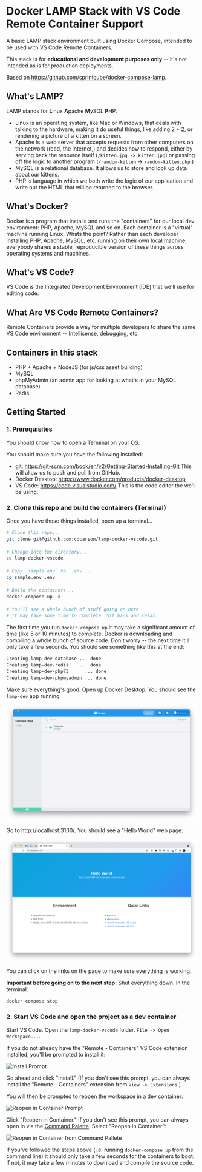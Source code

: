 # Docker LAMP Stack with VS Code Remote Container Support

A basic LAMP stack environment built using Docker Compose, intended to be used with VS Code Remote Containers.

This stack is for **educational and development purposes only**  -- it's not intended as is for production deployments. 

Based on https://github.com/sprintcube/docker-compose-lamp.


## What's LAMP?
LAMP stands for **L**inux **A**pache **M**ySQL **P**HP. 
- Linux is an operating system, like Mac or Windows, that deals with talking to the hardware, making it do useful things, like adding 2 + 2, or rendering a picture of a kitten on a screen. 
- Apache is a web server that accepts requests from other computers on the network (read, the Internet,) and decides how to respond, either by serving back the resource itself (`/kitten.jpg -> kitten.jpg`) or passing off the logic to another program (`/random-kitten` -> `random-kitten.php`.)
- MySQL is a relational database. It allows us to store and look up data about our kittens.
- PHP is language in which we both write the logic of our application and write out the HTML that will be returned to the browser. 

## What's Docker?
Docker is a program that installs and runs the "containers" for our local dev environment: PHP, Apache, MySQL and so on. Each container is a "virtual" machine running Linux. Whats the point? Rather than each developer installing PHP, Apache, MySQL, etc. running on their own local machine, everybody shares a stable, reproducible version of these things across operating systems and machines.

## What's VS Code?
VS Code is the Integrated Development Environment (IDE) that we'll use for editing code.

## What Are VS Code Remote Containers?
Remote Containers provide a way for multiple developers to share the same VS Code environment -- Intellisense, debugging, etc. 


## Containers in this stack

- PHP + Apache + NodeJS (for js/css asset building)
- MySQL 
- phpMyAdmin (an admin app for looking at what's in your MySQL database)
- Redis 

##  Getting Started
 
### 1. Prerequisites

You should know how to open a Terminal on your OS. 

You should make sure you have the following installed:
 - git: https://git-scm.com/book/en/v2/Getting-Started-Installing-Git This will allow us to push and pull from GitHub.
- Docker Desktop: https://www.docker.com/products/docker-desktop 
- VS Code: https://code.visualstudio.com/ This is the code editor the we'll be using.


### 2. Clone this repo and build the containers (Terminal)
Once you have those things installed, open up a terminal...
```bash
# Clone this repo...
git clone git@github.com:cdcarson/lamp-docker-vscode.git

# Change into the directory...
cd lamp-docker-vscode

# Copy `sample.env` to `.env`...
cp sample.env .env

# Build the containers...
docker-compose up -d

# You'll see a whole bunch of stuff going on here.
# It may take some time to complete. Sit back and relax.
```

The first time you run `docker-compose up` it may take a significant amount of time (like 5 or 10 minutes) to complete. Docker is downloading and compiling a whole bunch of source code. Don't worry -- the next time it'll only take a few seconds. You should see something like this at the end:

```bash
Creating lamp-dev-database ... done
Creating lamp-dev-redis    ... done
Creating lamp-dev-php73      ... done
Creating lamp-dev-phpmyadmin ... done
```

Make sure everything's good. Open up Docker Desktop. You should see the `lamp-dev` app running:

![Docker Desktop after docker-compose up -d](docs/img/docker-desktop-after-start.png)

Go to http://localhost:3100/. You should see a "Hello World" web page:

![The Web Page](docs/img/the-web-page.png)

You can click on the links on the page to make sure everything is working.

**Important before going on to the next step:** Shut everything down. In the terminal:
```bash
docker-compose stop
```


### 2. Start VS Code and open the project as a dev container

Start VS Code. Open the `lamp-docker-vscode` folder.  `File -> Open Workspace...`.

If you do not already have the "Remote - Containers" VS Code extension installed, you'll be prompted to install it:

![Install Prompt](docs/img/recommended-extensions-prompt.png|width=200)

Go ahead and click "Install." (If you don't see this prompt, you can always install the  "Remote - Containers" extension from `View -> Extensions`.)

You will then be prompted to reopen the workspace in a dev container:

![Reopen in Container Prompt](docs/img/reopen-in-container.png|width=200)

Click "Reopen in Container." If you don't see this prompt, you can always open in via the [Command Palette](https://code.visualstudio.com/docs/getstarted/userinterface#_command-palette). Select "Reopen in Container":

![Reopen in Container from Command Pallete](docs/img/Reopen-in-container-command.png|width=200)

If you've followed the steps above (i.e. running `docker-compose up` from the command line) it should only take a few seconds for the containers to boot. If not, it may take a few minutes to download and compile the source code.




